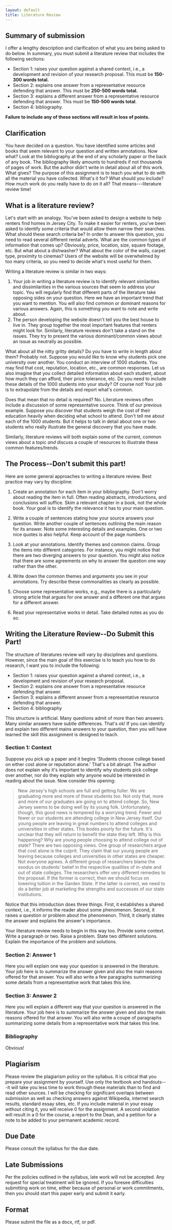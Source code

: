 ```yaml
---
layout: default
title: Literature Review
---
```


## Summary of submission
I offer a lengthy description and clarification of what you are being asked to do below. In summary, you must submit a literature review that includes the following sections: 

+ Section 1: raises your question against a shared context, i.e.,  a development and revision of your research proposal. This must be **150-300 words total.** 
+ Section 2: explains one answer from a representative resource defending that answer. This must be **250-500 words total.**
+ Section 3: explains a different answer from a representative resource defending that answer. This must be **150-500 words total**. 
+ Section 4: bibliography.

**Failure to include any of these sections will result in loss of points.** 


## Clarification

You have decided on a question. You have identified some articles and books that seem relevant to your question and written annotations. Now what? Look at the bibliography at the end of any scholarly paper or the back of any book. The bibliography likely amounts to hundreds if not thousands of pages of work. But the author didn't write in detail about all of this work. What gives? 
The purpose of this assignment is to teach you what to do with all the material you have collected. What's it for? What should you include? How much work do you really have to do on it all? That means---literature review time!   


## What is a literature review? 

Let's start with an analogy. You've been asked to design a website to help renters find homes in Jersey City. To make it easier for renters, you've been asked to identify some criteria that would allow them narrow their searches. What should these search criteria be? In order to answer this question, you need to read several different rental adverts. What are the common types of information that comes up? Obviously, price, location, size, square footage, etc. But what about a dishwasher? What about the color of the walls, carpet type, proximity to cinemas? Users of the website will be overwhelmed by too many criteria, so you need to decide what's most useful for them. 

Writing a literature review is similar in two ways: 

1. Your job in writing a literature review is to identify relevant similarities and dissimilarities in the various sources that seem to address your topic. You will regularly find that different parts of the literature take opposing sides on your question. Here we have an important trend that you want to mention. You will also find common or dominant reasons for various answers. Again, this is something you want to note and write about. 
2. The person developing the website doesn't tell you the best house to live in. They group together the most important features that renters might look for. Similarly, literature reviews don't take a stand on the issues. They try to present the various dominant/common views about an issue as neutrally as possible. 

What about all the nitty gritty details? Do you have to write in length about them? Probably not. Suppose you would like to know why students pick one university over another. You conduct an interview of 1000 students. You may find that cost, reputation, location, etc., are common responses. Let us also imagine that you collect detailed information about each student, about how much they can afford, their price tolerance, etc. Do you need to include these details of the 1000 students into your study? Of course not! Your job is to extrapolate from the details and report what's common. 

  
Does that mean that no detail is required? No. Literature reviews often include a discussion of some representative source. Think of our previous example. Suppose you discover that students weigh the cost of their education heavily when deciding what school to attend. Don't tell me about each of the 1000 students. But it helps to talk in detail about one or two students who really illustrate the general discovery that you have made. 

Similarly, literature reviews will both explain some of the current, common views about a topic *and* discuss a couple of resources to illustrate these common features/trends. 

## The Process--Don't submit this part!

Here are some general approaches to writing a literature review. Best practice may vary by discipline:  

1. Create an annotation for each item in your bibliography. Don't worry about reading the item in full. Often reading abstracts, introductions, and conclusions will suffice. Skim a relevant chapter in a book, not the whole book. Your goal is to identify the relevance it has to your main question. 

2. Write a couple of sentences stating how your source answers your question. Write another couple of sentences outlining the main reason for its answer. Note some interesting details and examples. One or two nice quotes is also helpful. Keep account of the page numbers.

2. Look at your annotations. Identify themes and common claims. Group the items into different categories. For instance, you might notice that there are two diverging answers to your question. You might also notice that there are some agreements on why to answer the question one way rather than the other. 

3. Write down the common themes and arguments you see in your annotations. Try describe these commonalities as clearly as possible. 

3. Choose some representative works, e.g., maybe there is a particularly strong article that argues for one answer and a different one that argues for a different answer. 

4. Read your representative works in detail. Take detailed notes as you do so.  

## Writing the Literature Review--Do Submit this Part!

The structure of literatures review will vary by disciplines and questions. However, since the main goal of this exercise is to teach you how to do research, I want you to include the following: 

+ Section 1: raises your question against a shared context, i.e.,  a development and revision of your research proposal. 
+ Section 2: explains one answer from a representative resource defending that answer.
+ Section 3: explains a different answer from a representative resource defending that answer.
+ Section 4: bibliography

This structure is artificial. Many questions admit of more than two answers. Many similar answers have subtle differences. That's ok! If you can identify and explain two different mains answers to your question, then you will have learned the skill this assignment is designed to teach. 


### Section 1: Context 

Suppose you pick up a paper and it begins 'Students choose college based on either cost alone or reputation alone.' That's a bit abrupt. The author does not explain why it's important to identify why students pick college over another, nor do they explain why anyone would be interested in reading about the issue. Now consider this opening: 

> New Jersey's high schools are full and getting fuller. We are graduating more and more of these students too. Not only that, more and more of our graduates are going on to attend college. So, New Jersey seems to be doing well by its young folk. Unfortunately, though, this good news is tempered by a worrying trend. Fewer and fewer or our students are attending college in New Jersey itself. Our young people are leaving in great numbers to attend colleges and universities in other states. This bodes poorly for the future. It's unclear that they will return to benefit the state they left. Why is this happening? Why are young people choosing to attend college out of state? There are two opposing views. One group of researchers argue that cost alone is the culprit. They claim that our young people are leaving because colleges and universities in other states are cheaper. Not everyone agrees. A different group of researchers blame the exodus on students' belief in the respective qualities of in-state and out of state colleges. The researchers offer very different remedies to the proposal. If the former is correct, then we should focus on lowering tuition in the Garden State. If the latter is correct, we need to do a better job at marketing the strengths and successes of our state institutions. 

Notice that this introduction does three things. First,  it establishes a shared context, i.e., it informs the reader about some phenomenon. Second, it raises a question or problem about the phenomenon. Third, it clearly states the answer and explains the answer's importance. 

Your literature review needs to begin in this way too. Provide some context. Write a paragraph or two. Raise a problem. State two different solutions. Explain the importance of the problem and solutions.  


### Section 2: Answer 1

Here you will explain one way your question is answered in the literature. Your job here is to summarize the answer given and also the main reasons offered for that answer. You will also write a few paragraphs summarizing some details from a representative work that takes this line. 



### Section 3: Answer 2

Here you will explain a different way that your question is answered in the literature. Your job here is to summarize the answer given and also the main reasons offered for that answer. You will also write a coupe of paragraphs summarizing some details from a representative work that takes this line.

### Bibliography

Obvious! 


## Plagiarism

Please review the plagiarism policy on the syllabus. It is critical that you prepare your assignment by yourself. Use only the textbook and handouts---it will take you less time to work through these materials than to find and read other sources. I will be checking for significant overlaps between submission as well as checking answers against Wikipedia, internet search results, standard essay sites, etc. If you include material in your essay without citing it, you will receive 0 for the assignment. A second violation will result in a 0 for the course, a report to the Dean, and a petition for a note to be added to your permanent academic record. 

## Due Date
Please consult the syllabus for the due date.

## Late Submissions

Per the policies outlined in the syllabus, late work will not be accepted. Any request for special treatment will be ignored. If you foresee difficulties submitting work on time, either because of personal or work commitments, then you should start this paper early and submit it early. 

## Format
Please submit the file as a docx, rtf, or pdf. 

